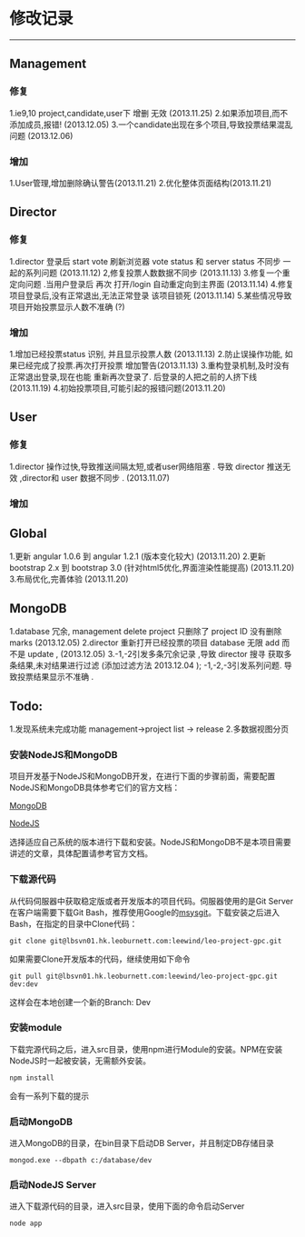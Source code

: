 # 修改记录
------------------
## Management

### 修复

1.ie9,10 project,candidate,user下 增删  无效 (2013.11.25)
2.如果添加项目,而不添加成员,报错! (2013.12.05)
3.一个candidate出现在多个项目,导致投票结果混乱问题 (2013.12.06)

### 增加

1.User管理,增加删除确认警告(2013.11.21)
2.优化整体页面结构(2013.11.21)

## Director

### 修复

1.director 登录后 start vote 刷新浏览器 vote status 和 server status 不同步 一起的系列问题 (2013.11.12)
2,修复投票人数数据不同步 (2013.11.13)
3.修复一个重定向问题 .当用户登录后 再次 打开/login 自动重定向到主界面 (2013.11.14)
4.修复项目登录后,没有正常退出,无法正常登录 该项目锁死 (2013.11.14)
5.某些情况导致 项目开始投票显示人数不准确 (?)

### 增加

1.增加已经投票status 识别, 并且显示投票人数 (2013.11.13)
2.防止误操作功能, 如果已经完成了投票.再次打开投票 增加警告(2013.11.13)
3.重构登录机制,及时没有正常退出登录,现在也能 重新再次登录了. 后登录的人把之前的人挤下线 (2013.11.19)
4.初始投票项目,可能引起的报错问题(2013.11.20)

## User

### 修复

1.director 操作过快,导致推送间隔太短,或者user网络阻塞 . 导致 director 推送无效 ,director和 user 数据不同步 . (2013.11.07)


### 增加


## Global

1.更新 angular 1.0.6 到 angular 1.2.1 (版本变化较大) (2013.11.20)
2.更新 bootstrap 2.x 到 bootstrap 3.0 (针对html5优化,界面渲染性能提高) (2013.11.20)
3.布局优化,完善体验 (2013.11.20)

## MongoDB

1.database 冗余, management delete project 只删除了 project ID 没有删除 marks (2013.12.05)
2.director 重新打开已经投票的项目  database 无限 add  而不是 update , (2013.12.05)
3.-1,-2引发多条冗余记录 ,导致 director 搜寻 获取多条结果,未对结果进行过滤  (添加过滤方法 2013.12.04 );
  -1,-2,-3引发系列问题. 导致投票结果显示不准确 .

## Todo:

1.发现系统未完成功能 management->project list -> release
2.多数据视图分页







### 安装NodeJS和MongoDB
项目开发基于NodeJS和MongoDB开发，在进行下面的步骤前面，需要配置NodeJS和MongoDB具体参考它们的官方文档：

[MongoDB](http://www.mongodb.org/)

[NodeJS](http://nodejs.org/)

选择适应自己系统的版本进行下载和安装。NodeJS和MongoDB不是本项目需要讲述的文章，具体配置请参考官方文档。


### 下载源代码
从代码伺服器中获取稳定版或者开发版本的项目代码。伺服器使用的是Git Server在客户端需要下载Git Bash，推荐使用Google的[msysgit](http://code.google.com/p/msysgit/)。下载安装之后进入Bash，在指定的目录中Clone代码：

    git clone git@lbsvn01.hk.leoburnett.com:leewind/leo-project-gpc.git

如果需要Clone开发版本的代码，继续使用如下命令

    git pull git@lbsvn01.hk.leoburnett.com:leewind/leo-project-gpc.git dev:dev

这样会在本地创建一个新的Branch: Dev

### 安装module
下载完源代码之后，进入src目录，使用npm进行Module的安装。NPM在安装NodeJS时一起被安装，无需额外安装。

    npm install

会有一系列下载的提示

### 启动MongoDB
进入MongoDB的目录，在bin目录下启动DB Server，并且制定DB存储目录

    mongod.exe --dbpath c:/database/dev

### 启动NodeJS Server
进入下载源代码的目录，进入src目录，使用下面的命令启动Server

    node app